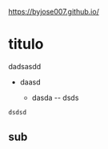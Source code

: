 https://byjose007.github.io/

# titulo

dadsasdd
- daasd

  - dasda
  -- dsds

```
dsdsd
```
## sub
